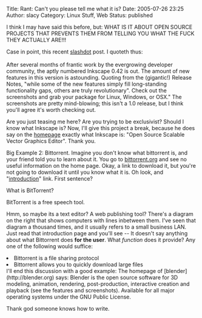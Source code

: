 Title: Rant: Can't you please tell me what it is?
Date: 2005-07-26 23:25
Author: slacy
Category: Linux Stuff, Web
Status: published

I think I may have said this before, but: WHAT IS IT ABOUT OPEN SOURCE
PROJECTS THAT PREVENTS THEM FROM TELLING YOU WHAT THE FUCK THEY ACTUALLY
ARE!!!

Case in point, this recent [slashdot](http://slashdot.org) post. I
quoteth thus:  
<quote>  
After several months of frantic work by the evergrowing developer
community, the aptly numbered Inkscape 0.42 is out. The amount of new
features in this version is astounding. Quoting from the (gigantic!)
Release Notes, "while some of the new features simply fill long-standing
functionality gaps, others are truly revolutionary". Check out the
screenshots and grab your package for Linux, Windows, or OSX." The
screenshots are pretty mind-blowing; this isn't a 1.0 release, but I
think you'll agree it's worth checking out.  
</quote>

Are you just teasing me here? Are you trying to be exclusivist? Should I
know what Inkscape is? Now, I'll give this project a break, because he
does say on the [homepage](http://inkscape.org) exactly what Inkscape
is: "Open Source Scalable Vector Graphics Editor". Thank you.

Big Example 2: Bittorrent. Imagine you don't know what bittorrent is,
and your friend told you to learn about it. You go to
[bittorrent.org](http://bittorrent.org) and see no useful information on
the home page. Okay, a link to download it, but you're not going to
download it until you know what it is. Oh look, and
"[introduction](http://www.bittorrent.com/introduction.html)" link.
First sentence?

<quote>What is BitTorrent?

BitTorrent is a free speech tool.  
</quote>

Hmm, so maybe its a text editor? A web publishing tool? There's a
diagram on the right that shows computers with lines inbetween them.
I've seen that diagram a thousand times, and it usually refers to a
small business LAN. Just read that introduction page and you'll see --
It doesn't say anything about what Bittorrent does **for the user**.
What *function* does it provide? Any one of the following would suffice:

<li>
Bittorrent is a file sharing protocol

</li>
<li>
Bittorrent allows you to quickly download large files

</li>
I'll end this discussion with a good example: The homepage of
[blender](http://blender.org) says:

<quote>  
Blender is the open source software for 3D modeling, animation,
rendering, post-production, interactive creation and playback (see the
features and screenshots). Available for all major operating systems
under the GNU Public License. </quote>

Thank god someone knows how to write.
